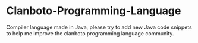 # Clanboto-Programming-Language
Compiler language made in Java, please try to add new Java code snippets to help me improve the clanboto programming language community. 
